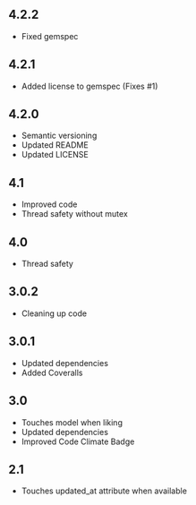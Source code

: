 4.2.2
-----
* Fixed gemspec

4.2.1
-----
* Added license to gemspec (Fixes #1)

4.2.0
-----
* Semantic versioning
* Updated README
* Updated LICENSE

4.1
---
* Improved code
* Thread safety without mutex

4.0
---
* Thread safety

3.0.2
-----
* Cleaning up code

3.0.1
-----
* Updated dependencies
* Added Coveralls

3.0
---
* Touches model when liking
* Updated dependencies
* Improved Code Climate Badge

2.1
---
* Touches updated_at attribute when available
